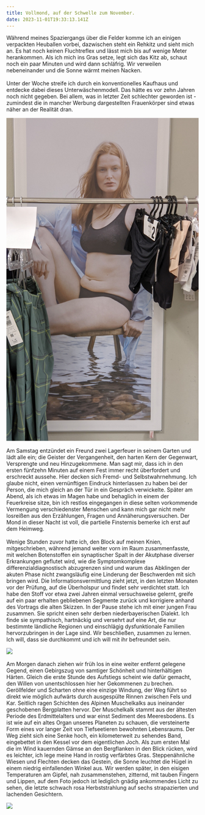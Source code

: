 ```yaml
---
title: Vollmond, auf der Schwelle zum November.
date: 2023-11-01T19:33:13.141Z
---
```

Während meines Spaziergangs über die Felder komme ich an einigen verpackten Heuballen vorbei, dazwischen steht ein Rehkitz und sieht mich an. Es hat noch keinen Fluchtreflex und lässt mich bis auf wenige Meter herankommen. Als ich mich ins Gras setze, legt sich das Kitz ab, schaut noch ein paar Minuten und wird dann schläfrig. Wir verweilen nebeneinander und die Sonne wärmt meinen Nacken.\
\
Unter der Woche streife ich durch ein konventionelles Kaufhaus und entdecke dabei dieses Unterwäschenmodell. Das hätte es vor zehn Jahren noch nicht gegeben. Bei allem, was in letzter Zeit schlechter geworden ist - zumindest die in mancher Werbung dargestellten Frauenkörper sind etwas näher an der Realität dran.

![](/uploads/bauch.jpg)

Am Samstag entzündet ein Freund zwei Lagerfeuer in seinem Garten und lädt alle ein; die Geister der Vergangenheit, den harten Kern der Gegenwart, Versprengte und neu Hinzugekommene. Man sagt mir, dass ich in den ersten fünfzehn Minuten auf einem Fest immer recht überfordert und erschreckt aussehe. Hier decken sich Fremd- und Selbstwahrnehmung. Ich glaube nicht, einen vernünftigen Eindruck hinterlassen zu haben bei der Person, die mich gleich an der Tür in ein Gespräch verwickelte. Später am Abend, als ich etwas im Magen habe und behaglich in einem der Feuerkreise sitze, bin ich restlos eingegangen in diese selten vorkommende Vermengung verschiedenster Menschen und kann mich gar nicht mehr losreißen aus den Erzählungen, Fragen und Annäherungsversuchen. Der Mond in dieser Nacht ist voll, die partielle Finsternis bemerke ich erst auf dem Heimweg.\
\
Wenige Stunden zuvor hatte ich, den Block auf meinen Knien, mitgeschrieben, während jemand weiter vorn im Raum zusammenfasste, mit welchen Botenstoffen ein synaptischer Spalt in der Akutphase diverser Erkrankungen geflutet wird, wie die Symptomkomplexe differenzialdiagnostisch abzugrenzen sind und warum das Abklingen der akuten Phase nicht zwangsläufig eine Linderung der Beschwerden mit sich bringen wird. Die Informationsvermittlung zieht jetzt, in den letzten Monaten vor der Prüfung, auf die Überholspur und findet sehr verdichtet statt. Ich habe den Stoff vor etwa zwei Jahren einmal versuchsweise gelernt, greife auf ein paar erhalten gebliebenen Segmente zurück und korrigiere anhand des Vortrags die alten Skizzen. In der Pause stehe ich mit einer jungen Frau zusammen. Sie spricht einen sehr derben niederbayerischen Dialekt. Ich finde sie sympathisch, hartnäckig und versehrt auf eine Art, die nur bestimmte ländliche Regionen und einschlägig dysfunktionale Familien hervorzubringen in der Lage sind. Wir beschließen, zusammen zu lernen. Ich will, dass sie durchkommt und ich will mit ihr befreundet sein.

![](/uploads/rohan_2.jpg)

Am Morgen danach ziehen wir früh los in eine weiter entfernt gelegene Gegend, einen Gebirgszug von samtiger Schönheit und hinterhältigen Härten. Gleich die erste Stunde des Aufstiegs scheint wie dafür gemacht, den Willen von unentschlossen hier her Gekommenen zu brechen. Geröllfelder und Scharten ohne eine einzige Windung, der Weg führt so direkt wie möglich aufwärts durch ausgespülte Rinnen zwischen Fels und Kar. Seitlich ragen Schichten des Alpinen Muschelkalks aus ineinander geschobenen Bergplatten hervor. Der Muschelkalk stammt aus der ältesten Periode des Erdmittelalters und war einst Sediment des Meeresbodens. Es ist wie auf ein altes Organ unseres Planeten zu schauen, die versteinerte Form eines vor langer Zeit von Tiefseetieren bewohnten Lebensraums. Der Weg zieht sich eine Senke hoch, ein kilometerweit zu sehendes Band, eingebettet in den Kessel vor dem eigentlichen Joch. Als zum ersten Mal die im Wind kauernden Gämse an den Bergflanken in den Blick rücken, wird es leichter, ich lege meine Hand in rostig verfärbtes Gras. Steppenähnliche Wiesen und Flechten decken das Gestein, die Sonne leuchtet die Hügel in einem niedrig einfallenden Winkel aus. Wir werden später, in den eisigen Temperaturen am Gipfel, nah zusammenstehen, zitternd, mit tauben Fingern und Lippen, auf dem Foto jedoch ist lediglich gnädig ankommendes Licht zu sehen, die letzte schwach rosa Herbststrahlung auf sechs strapazierten und lachenden Gesichtern.

![](/uploads/rohan_1.jpg)

![]()
